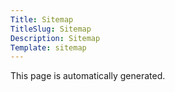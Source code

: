 ```yaml
---
Title: Sitemap
TitleSlug: Sitemap
Description: Sitemap
Template: sitemap
---
```

This page is automatically generated.